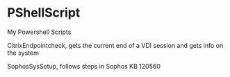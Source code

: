 # PShellScript
My Powershell Scripts

CitrixEndpointcheck, gets the current end of a VDI session and gets info on the system

SophosSysSetup, follows steps in Sophos KB 120560
